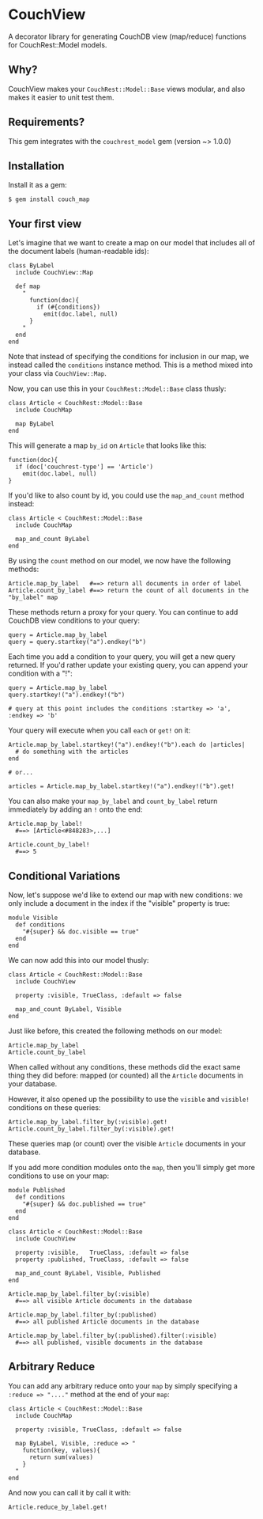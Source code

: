 # CouchView

A decorator library for generating CouchDB view (map/reduce) functions for CouchRest::Model models. 

## Why?

CouchView makes your `CouchRest::Model::Base` views modular, and also makes it easier to unit test them.

## Requirements?

This gem integrates with the `couchrest_model` gem (version ~> 1.0.0)

## Installation

Install it as a gem:

    $ gem install couch_map

## Your first view

Let's imagine that we want to create a map on our model that includes all of the document labels (human-readable ids):

    class ByLabel
      include CouchView::Map
      
      def map
        "
          function(doc){
            if (#{conditions})
              emit(doc.label, null)
          }
        "
      end
    end

Note that instead of specifying the conditions for inclusion in our map, we instead called the `conditions` instance method. This is a method mixed into your class via `CouchView::Map`.

Now, you can use this in your `CouchRest::Model::Base` class thusly: 

    class Article < CouchRest::Model::Base
      include CouchMap

      map ByLabel
    end

This will generate a map `by_id` on `Article` that looks like this:

    function(doc){
      if (doc['couchrest-type'] == 'Article')
        emit(doc.label, null) 
    }

If you'd like to also count by id, you could use the `map_and_count` method instead:

    class Article < CouchRest::Model::Base
      include CouchMap

      map_and_count ByLabel
    end

By using the `count` method on our model, we now have the following methods:

    Article.map_by_label   #==> return all documents in order of label
    Article.count_by_label #==> return the count of all documents in the "by_label" map

These methods return a proxy for your query. You can continue to add CouchDB view conditions to your query:
    
    query = Article.map_by_label
    query = query.startkey("a").endkey("b")

Each time you add a condition to your query, you will get a new query returned. If you'd rather update your existing query, you can append your condition with a "!":
    
    query = Article.map_by_label
    query.startkey!("a").endkey!("b")

    # query at this point includes the conditions :startkey => 'a', :endkey => 'b'

Your query will execute when you call `each` or `get!` on it:  

    Article.map_by_label.startkey!("a").endkey!("b").each do |articles|
      # do something with the articles
    end

    # or...

    articles = Article.map_by_label.startkey!("a").endkey!("b").get!

You can also make your `map_by_label` and `count_by_label` return immediately by adding an `!` onto the end:
    
    Article.map_by_label!
      #==> [Article<#848283>,...]

    Article.count_by_label!
      #==> 5


## Conditional Variations

Now, let's suppose we'd like to extend our map with new conditions: we only include a document in the index if the "visible" property is true:

    module Visible
      def conditions
        "#{super} && doc.visible == true"
      end
    end

We can now add this into our model thusly:

    class Article < CouchRest::Model::Base
      include CouchView

      property :visible, TrueClass, :default => false
      
      map_and_count ByLabel, Visible
    end

Just like before, this created the following methods on our model:
    
    Article.map_by_label
    Article.count_by_label

When called without any conditions, these methods did the exact same thing they did before: mapped (or counted) all the `Article` documents in your database.

However, it also opened up the possibility to use the `visible` and `visible!` conditions on these queries:
    
    Article.map_by_label.filter_by(:visible).get!
    Article.count_by_label.filter_by(:visible).get!

These queries map (or count) over the visible `Article` documents in your database.

If you add more condition modules onto the `map`, then you'll simply get more conditions to use on your map:

    module Published
      def conditions
        "#{super} && doc.published == true"
      end
    end

    class Article < CouchRest::Model::Base
      include CouchView

      property :visible,   TrueClass, :default => false
      property :published, TrueClass, :default => false
      
      map_and_count ByLabel, Visible, Published
    end

    Article.map_by_label.filter_by(:visible)
      #==> all visible Article documents in the database
    
    Article.map_by_label.filter_by(:published)
      #==> all published Article documents in the database
    
    Article.map_by_label.filter_by(:published).filter(:visible)
      #==> all published, visible documents in the database


## Arbitrary Reduce

You can add any arbitrary reduce onto your `map` by simply specifying a `:reduce => "...."` method at the end of your `map`:

    class Article < CouchRest::Model::Base
      include CouchMap

      property :visible, TrueClass, :default => false
      
      map ByLabel, Visible, :reduce => "
        function(key, values){
          return sum(values)
        }
      "
    end

And now you can call it by call it with:
    
    Article.reduce_by_label.get!
